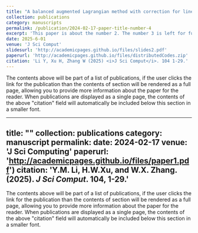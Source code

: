 ```yaml
---
title: "A balanced augmented Lagrangian method with correction for linearly constrained optimization"
collection: publications
category: manuscripts
permalink: /publication/2024-02-17-paper-title-number-4
excerpt: 'This paper is about the number 2. The number 3 is left for future work.'
date: 2025-6-01
venue: 'J Sci Comput'
slidesurl: 'http://academicpages.github.io/files/slides2.pdf'
paperurl: 'http://academicpages.github.io/files/distributedCodes.zip'
citation: 'Li Y, Xu H, Zhang W (2025) <i>J Sci Comput</i>. 104 1-29.'
---
```


The contents above will be part of a list of publications, if the user clicks the link for the publication than the contents of section will be rendered as a full page, allowing you to provide more information about the paper for the reader. When publications are displayed as a single page, the contents of the above "citation" field will automatically be included below this section in a smaller font.



---
title: ""
collection: publications
category: manuscript
permalink: 
date: 2024-02-17
venue: 'J Sci Computing'
paperurl: 'http://academicpages.github.io/files/paper1.pdf')
citation: 'Y.M. Li, H.W.Xu, and W.X. Zhang. (2025). <i>J Sci Comput</i>. 104, 1-29.'
---

The contents above will be part of a list of publications, if the user clicks the link for the publication than the contents of section will be rendered as a full page, allowing you to provide more information about the paper for the reader. When publications are displayed as a single page, the contents of the above "citation" field will automatically be included below this section in a smaller font.
